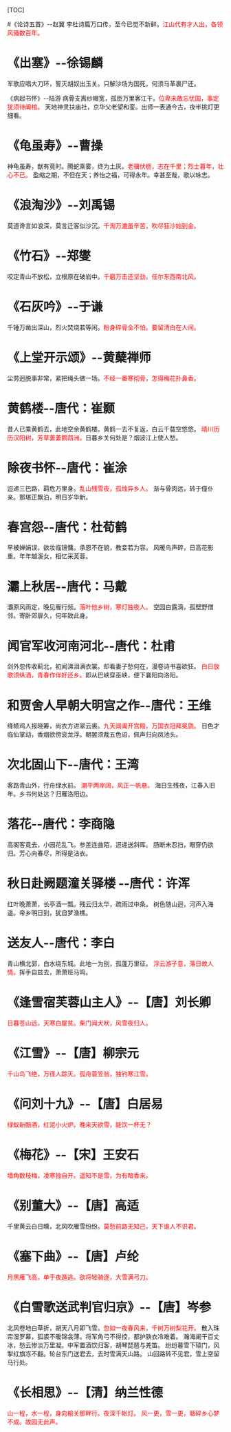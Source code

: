 [TOC]

#《论诗五首》--赵翼
李杜诗篇万口传，至今已觉不新鲜。<font color="FF0000">江山代有才人出，各领风骚数百年。</font>

# 《出塞》--徐锡麟
军歌应唱大刀环，誓灭胡奴出玉关。只解沙场为国死，何须马革裹尸还。

《病起书怀》--陆游
病骨支离纱帽宽，孤臣万里客江干。<font color="FF0000">位卑未敢忘忧国，事定犹须待阖棺。</font>
天地神灵扶庙社，京华父老望和銮。出师一表通今古，夜半挑灯更细看。


# 《龟虽寿》--曹操
神龟虽寿，猷有竟时。腾蛇乘雾，终为土灰。<font color="FF0000">老骥伏枥，志在千里；烈士暮年，壮心不已。</font>
盈缩之期，不但在天；养怡之福，可得永年。幸甚至哉，歌以咏志。


# 《浪淘沙》--刘禹锡
莫道谗言如浪深，莫言迁客似沙沉。<font color="FF0000">千淘万漉虽辛苦，吹尽狂沙始到金。</font>


# 《竹石》--郑燮
咬定青山不放松，立根原在破岩中。<font color="FF0000">千磨万击还坚劲，任尔东西南北风。</font>


# 《石灰吟》--于谦
千锤万凿出深山，烈火焚烧若等闲。<font color="FF0000">粉身碎骨全不怕，要留清白在人间。</font>


# 《上堂开示颂》--黄蘖禅师
尘劳迥脱事非常，紧把绳头做一场。<font color="FF0000">不经一番寒彻骨，怎得梅花扑鼻香。</font>


# 黄鹤楼--唐代：崔颢
昔人已乘黄鹤去，此地空余黄鹤楼。黄鹤一去不复返，白云千载空悠悠。
<font color="FF0000">晴川历历汉阳树，芳草萋萋鹦鹉洲。</font>日暮乡关何处是？烟波江上使人愁。


# 除夜书怀--唐代：崔涂
迢递三巴路，羁危万里身。<font color="FF0000">乱山残雪夜，孤烛异乡人。</font>
渐与骨肉远，转于僮仆亲。那堪正飘泊，明日岁华新。


# 春宫怨--唐代：杜荀鹤
早被婵娟误，欲妆临镜慵。承恩不在貌，教妾若为容。 
风暖鸟声碎，日高花影重。年年越溪女，相忆采芙蓉。


# 灞上秋居--唐代：马戴
灞原风雨定，晚见雁行频。<font color="FF0000">落叶他乡树，寒灯独夜人。</font>
空园白露滴，孤壁野僧邻。寄卧郊扉久，何年致此身。


# 闻官军收河南河北--唐代：杜甫
剑外忽传收蓟北，初闻涕泪满衣裳。却看妻子愁何在，漫卷诗书喜欲狂。
<font color="FF0000">白日放歌须纵酒，青春作伴好还乡。</font>即从巴峡穿巫峡，便下襄阳向洛阳。


# 和贾舍人早朝大明宫之作--唐代：王维
绛帻鸡人报晓筹，尚衣方进翠云裘。<font color="FF0000">九天阊阖开宫殿，万国衣冠拜冕旒。</font>
日色才临仙掌动，香烟欲傍衮龙浮。朝罢须裁五色诏，佩声归向凤池头。


# 次北固山下--唐代：王湾
客路青山外，行舟绿水前。 <font color="FF0000">潮平两岸阔，风正一帆悬。</font>
海日生残夜，江春入旧年。乡书何处达？归雁洛阳边。


# 落花--唐代：李商隐
高阁客竟去，小园花乱飞。参差连曲陌，迢递送斜晖。
肠断未忍扫，眼穿仍欲归。芳心向春尽，所得是沾衣。


# 秋日赴阙题潼关驿楼 --唐代：许浑
红叶晚萧萧，长亭酒一瓢。残云归太华，疏雨过中条。
树色随山迥，河声入海遥。帝乡明日到，犹自梦渔樵。


# 送友人--唐代：李白
青山横北郭，白水绕东城。此地一为别，孤蓬万里征。
<font color="FF0000">浮云游子意，落日故人情。</font>挥手自兹去，萧萧班马鸣。

# 《逢雪宿芙蓉山主人》--【唐】刘长卿
<font color="FF0000">日暮苍山远，天寒白屋贫。柴门闻犬吠，风雪夜归人。</font>


# 《江雪》--【唐】柳宗元
<font color="FF0000">千山鸟飞绝，万径人踪灭。孤舟蓑笠翁，独钓寒江雪。</font>


# 《问刘十九》--【唐】白居易
<font color="FF0000">绿蚁新醅酒，红泥小火炉。晚来天欲雪，能饮一杯无？</font>


# 《梅花》--【宋】王安石
<font color="FF0000">墙角数枝梅，凌寒独自开。遥知不是雪，为有暗香来。</font>


# 《别董大》--【唐】高适
千里黄云白日曛，北风吹雁雪纷纷。<font color="FF0000">莫愁前路无知己，天下谁人不识君。</font>


# 《塞下曲》--【唐】卢纶
<font color="FF0000">月黑雁飞高，单于夜遁逃。欲将轻骑逐，大雪满弓刀。</font>


# 《白雪歌送武判官归京》--【唐】岑参
北风卷地白草折，胡天八月即飞雪。<font color="FF0000">忽如一夜春风来，千树万树梨花开。</font>
散入珠帘湿罗幕，狐裘不暖锦衾薄。将军角弓不得控，都护铁衣冷难着。
瀚海阑干百丈冰，愁云惨淡万里凝。中军置酒饮归客，胡琴琵琶与羌笛。
纷纷暮雪下辕门，风掣红旗冻不翻。轮台东门送君去，去时雪满天山路。
山回路转不见君，雪上空留马行处。


# 《长相思》--【清】纳兰性德
<font color="FF0000">山一程，水一程，身向榆关那畔行。夜深千帐灯。</font>
<font color="FF0000">风一更，雪一更，聒碎乡心梦不成。故园无此声。</font>






